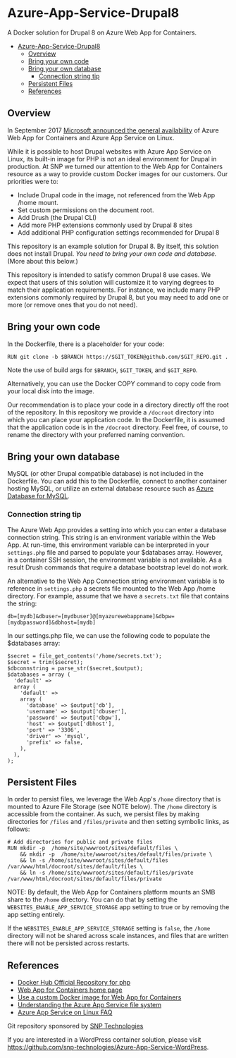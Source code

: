 # Azure-App-Service-Drupal8
A Docker solution for Drupal 8 on Azure Web App for Containers.

- [Azure-App-Service-Drupal8](#azure-app-service-drupal8)
  - [Overview](#overview)
  - [Bring your own code](#bring-your-own-code)
  - [Bring your own database](#bring-your-own-database)
    - [Connection string tip](#connection-string-tip)
  - [Persistent Files](#persistent-files)
  - [References](#references)


<a id="overview"></a>
## Overview

In September 2017 [Microsoft announced the general availability](https://azure.microsoft.com/en-us/blog/general-availability-of-app-service-on-linux-and-web-app-for-containers/) of Azure Web App for Containers and Azure App Service on Linux.

While it is possible to host Drupal websites with Azure App Service on Linux, its built-in image for PHP is not an ideal environment for Drupal in production. At SNP we turned our attention to the Web App for Containers resource as a way to provide custom Docker images for our customers. Our priorities were to:

* Include Drupal code in the image, not referenced from the Web App /home mount.
* Set custom permissions on the document root.
* Add Drush (the Drupal CLI) 
* Add more PHP extensions commonly used by Drupal 8 sites
* Add additional PHP configuration settings recommended for Drupal 8

This repository is an example solution for Drupal 8. By itself, this solution does not install Drupal. *You need to bring your own code and database.* (More about this below.) 

This repository is intended to satisfy common Drupal 8 use cases. We expect that users of this solution will customize it to varying degrees to match their application requirements. For instance, we include many PHP extensions commonly required by Drupal 8, but you may need to add one or more (or remove ones that you do not need).

<a id="byo-code"></a>
## Bring your own code

In the Dockerfile, there is a placeholder for your code: 
```
RUN git clone -b $BRANCH https://$GIT_TOKEN@github.com/$GIT_REPO.git .
```
Note the use of build args for `$BRANCH`, `$GIT_TOKEN`, and `$GIT_REPO`.

Alternatively, you can use the Docker COPY command to copy code from your local disk into the image.

Our recommendation is to place your code in a directory directly off the root of the repository. In this repository we provide a `/docroot` directory into which you can place your application code. In the Dockerfile, it is assumed that the application code is in the `/docroot` directory. Feel free, of course, to rename the directory with your preferred naming convention.

<a id="byo-database"></a>
## Bring your own database

MySQL (or other Drupal compatible database) is not included in the Dockerfile. You can add this to the Dockerfile, connect to another container hosting MySQL, or utilize an external database resource such as [Azure Database for MySQL](https://docs.microsoft.com/en-us/azure/mysql/).

### Connection string tip

The Azure Web App provides a setting into which you can enter a database connection string. This string is an environment variable within the Web App. At run-time, this environment variable can be interpreted in your `settings.php` file and parsed to populate your $databases array. However, in a container SSH session, the environment variable is not available. As a result Drush commands that require a database bootstrap level do not work.

An alternative to the Web App Connection string environment variable is to reference in `settings.php` a secrets file mounted to the Web App /home directory. For example, assume that we have a `secrets.txt` file that contains the string:
```
db=[mydb]&dbuser=[mydbuser]@[myazurewebappname]&dbpw=[mydbpassword]&dbhost=[mydb]
```
In our settings.php file, we can use the following code to populate the $databases array:
```
$secret = file_get_contents('/home/secrets.txt');
$secret = trim($secret);
$dbconnstring = parse_str($secret,$output);
$databases = array (
  'default' =>
  array (
    'default' =>
    array (
      'database' => $output['db'],
      'username' => $output['dbuser'],
      'password' => $output['dbpw'],
      'host' => $output['dbhost'],
      'port' => '3306',
      'driver' => 'mysql',
      'prefix' => false,
    ),
  ),
);
```
<a id="files"></a>
## Persistent Files

In order to persist files, we leverage the Web App's `/home` directory that is mounted to Azure File Storage (see NOTE below). The `/home` directory is accessible from the container. As such, we persist files by making directories for `/files` and `/files/private` and then setting symbolic links, as follows:
```
# Add directories for public and private files
RUN mkdir -p  /home/site/wwwroot/sites/default/files \
    && mkdir -p  /home/site/wwwroot/sites/default/files/private \
    && ln -s /home/site/wwwroot/sites/default/files  /var/www/html/docroot/sites/default/files \
    && ln -s /home/site/wwwroot/sites/default/files/private  /var/www/html/docroot/sites/default/files/private
```
NOTE: By default, the Web App for Containers platform mounts an SMB share to the `/home` directory. You can do that by setting the `WEBSITES_ENABLE_APP_SERVICE_STORAGE` app setting to true or by removing the app setting entirely.

If the `WEBSITES_ENABLE_APP_SERVICE_STORAGE` setting is `false`, the `/home` directory will not be shared across scale instances, and files that are written there will not be persisted across restarts.

<a id="references"></a>
## References

* [Docker Hub Official Repository for php](https://hub.docker.com/r/_/php/)
* [Web App for Containers home page](https://azure.microsoft.com/en-us/services/app-service/containers/)
* [Use a custom Docker image for Web App for Containers](https://docs.microsoft.com/en-us/azure/app-service/containers/tutorial-custom-docker-image)
* [Understanding the Azure App Service file system](https://github.com/projectkudu/kudu/wiki/Understanding-the-Azure-App-Service-file-system)
* [Azure App Service on Linux FAQ](https://docs.microsoft.com/en-us/azure/app-service/containers/app-service-linux-faq)

Git repository sponsored by [SNP Technologies](https://www.snp.com)

If you are interested in a WordPress container solution, please visit https://github.com/snp-technologies/Azure-App-Service-WordPress.